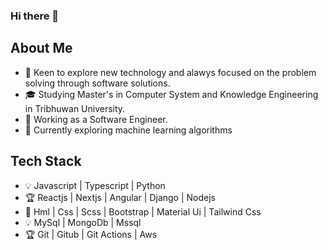 ### Hi there 👋

<!--
**diliprai07/diliprai07** is a ✨ _special_ ✨ repository because its `README.md` (this file) appears on your GitHub profile.

Here are some ideas to get you started:

- 🔭 I’m currently working on ...
- 🌱 I’m currently learning ...
- 👯 I’m looking to collaborate on ...
- 🤔 I’m looking for help with ...
- 💬 Ask me about ...
- 📫 How to reach me: ...
- 😄 Pronouns: ...
- ⚡ Fun fact: ...
-->
## About Me
- 🌱 Keen to explore new technology and alawys focused on the problem solving through software solutions.
- 🎓 Studying Master's in Computer System and Knowledge Engineering in Tribhuwan University.
- 💼 Working as a Software Engineer.
- 🔭 Currently exploring machine learning algorithms

## Tech Stack
- 💡 Javascript | Typescript | Python
- 🏆 Reactjs | Nextjs | Angular | Django | Nodejs
- 🏡 Hml | Css | Scss | Bootstrap | Material Ui | Tailwind Css
- 💡 MySql | MongoDb | Mssql 
- 🏆 Git | Gitub | Git Actions | Aws
